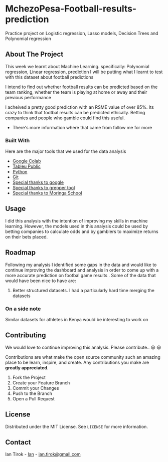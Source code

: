 # MchezoPesa-Football-results-prediction
Practice project on Logistic regression, Lasso models, Decision Trees and Polynomial regression

<!-- ABOUT THE PROJECT -->
## About The Project

This week we learnt about Machine Learning. specifically: Polynomial regression, Linear regression, prediction 
I will be putting what I learnt to test with this dataset about football predictions

I intend to find out whether football results can be predicted based on the team ranking, whether the team is playing at home or away and their previous performance

I acheived a pretty good prediction with an RSME value of over 85%. Its crazy to think that footbal results can be predicted ethically. Betting companies and people who gamble could find this useful. 

* There's more information where that came from follow me for more


### Built With

Here are the major tools that we used for the data analysis

* [Google Colab](https://colab.research.google.com/)
* [Tableu Public](https://public.tableau.com/en-us/s/)
* [Python](https://www.python.org/)
* [Git](https://github.com/)
* [Special thanks to google](https://google.com)
* [Special thanks to grepper tool](https://www.codegrepper.com/)
* [Special thanks to Moringa School](https://moringaschool.com/)



<!-- USAGE EXAMPLES -->
## Usage

I did this analysis with the intention of improving my skills in machine learning. However, the models used in this analysis could be used by betting companies to calculate odds and by gamblers to maximize returns on their bets placed.


<!-- ROADMAP -->
## Roadmap

Following my analysis I identified some gaps in the data and would like to continue improving the dashboard and analysis in order to come up with a more accurate prediction on footbal game results
.
Some of the data that would have been nice to have are:

1. Better structured datasets. I had a particularly hard time merging the datasets

### On a side note

Similar datasets for athletes in Kenya would be interesting to work on

<!-- CONTRIBUTING -->
## Contributing

We would love to continue improving this analysis. Please contribute.. :smiley: :smiley:

Contributions are what make the open source community such an amazing place to be learn, inspire, and create. Any contributions you make are **greatly appreciated**.

1. Fork the Project
2. Create your Feature Branch 
3. Commit your Changes 
4. Push to the Branch 
5. Open a Pull Request



<!-- LICENSE -->
## License

Distributed under the MIT License. See `LICENSE` for more information.



<!-- CONTACT -->
## Contact

Ian Tirok - [Ian](https://twitter.com/Kittony_) - ian.tirok@gmail.com



